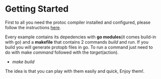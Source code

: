# Getting Started

First to all you need the protoc compiler installed and configured, please follow the instructions [here](https://github.com/cerezo074/ProtocolBuffers/blob/main/Package%20Compilation/README.md). 

Every example contains its depedencies with **go modules**(it comes build-in with go) and a **makefile** that contains 2 commands *build* and *run*. If you build you will generate protopb files in go. To run a command just need to do with make *command* followed with the *target*(action).

 - *make build*

The idea is that you can play with them easily and quick, Enjoy them!.

